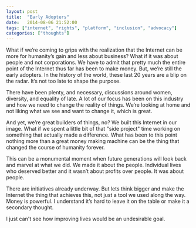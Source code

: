 ```yaml
---
layout: post
title:  "Early Adopters"
date:   2014-08-06 21:52:00
tags: ["internet", "rights", "platform", "inclusion", "advocacy"]
categories: ["thoughts"]
---
```


What if we’re coming to grips with the realization that the Internet can be more for humanity’s gain and less about business? What if it was about people and not corporations. We have to admit that pretty much the entire point of the Internet thus far has been to make money. But, we’re still the early adopters. In the history of the world, these last 20 years are a blip on the radar. It’s not too late to shape the purpose.

There have been plenty, and necessary, discussions around women, diversity, and equality of late. A lot of our focus has been on this industry and how we need to change the reality of things. We’re looking at home and not liking what we see and want to change it, which is great.

And yet, we’re great builders of things, no? We built this Internet in our image. What if we spent a little bit of that "side project" time working on something that actually made a difference. What has been to this point nothing more than a great money making machine can be the thing that changed the course of humanity forever.

This can be a monumental moment when future generations will look back and marvel at what we did. We made it about the people. Individual lives who deserved better and it wasn’t about profits over people. It was about people.

There are initiatives already underway. But lets think bigger and make the Internet the thing that achieves this, not just a tool we used along the way. Money is powerful. I understand it’s hard to leave it on the table or make it a secondary thought.

I just can't see how improving lives would be an undesirable goal.